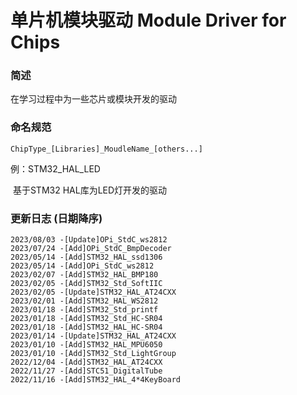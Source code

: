 # 单片机模块驱动 Module Driver for Chips

### 简述

在学习过程中为一些芯片或模块开发的驱动

### 命名规范

```
ChipType_[Libraries]_MoudleName_[others...]
```

例：STM32_HAL_LED

​	基于STM32 HAL库为LED灯开发的驱动

### 更新日志 (日期降序)

```
2023/08/03 -[Update]OPi_StdC_ws2812
2023/07/24 -[Add]OPi_StdC_BmpDecoder
2023/05/14 -[Add]STM32_HAL_ssd1306
2023/05/14 -[Add]OPi_StdC_ws2812
2023/02/07 -[Add]STM32_HAL_BMP180
2023/02/05 -[Add]STM32_Std_SoftIIC
2023/02/05 -[Update]STM32_HAL_AT24CXX
2023/02/01 -[Add]STM32_HAL_WS2812
2023/01/18 -[Add]STM32_Std_printf
2023/01/18 -[Add]STM32_Std_HC-SR04
2023/01/18 -[Add]STM32_HAL_HC-SR04
2023/01/14 -[Update]STM32_HAL_AT24CXX
2023/01/10 -[Add]STM32_HAL_MPU6050
2023/01/10 -[Add]STM32_Std_LightGroup
2022/12/04 -[Add]STM32_HAL_AT24CXX
2022/11/27 -[Add]STC51_DigitalTube
2022/11/16 -[Add]STM32_HAL_4*4KeyBoard
```

